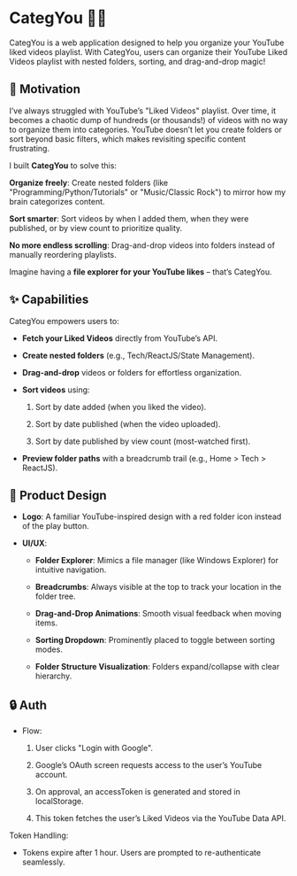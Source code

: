 # CategYou 📂✨

CategYou is a web application designed to help you organize your YouTube liked videos playlist. With CategYou, users can organize their YouTube Liked Videos playlist with nested folders, sorting, and drag-and-drop magic!

## 🚀 Motivation
I’ve always struggled with YouTube’s "Liked Videos" playlist. Over time, it becomes a chaotic dump of hundreds (or thousands!) of videos with no way to organize them into categories. YouTube doesn’t let you create folders or sort beyond basic filters, which makes revisiting specific content frustrating.

I built **CategYou** to solve this:

**Organize freely**: Create nested folders (like "Programming/Python/Tutorials" or "Music/Classic Rock") to mirror how my brain categorizes content.

**Sort smarter**: Sort videos by when I added them, when they were published, or by view count to prioritize quality.

**No more endless scrolling**: Drag-and-drop videos into folders instead of manually reordering playlists.

Imagine having a **file explorer for your YouTube likes** – that’s CategYou.

## ✨ Capabilities
CategYou empowers users to:

- **Fetch your Liked Videos** directly from YouTube’s API.

- **Create nested folders** (e.g., Tech/ReactJS/State Management).

- **Drag-and-drop** videos or folders for effortless organization.

- **Sort videos** using:

  1. Sort by date added (when you liked the video).

  2. Sort by date published (when the video uploaded).

  3. Sort by date published by view count (most-watched first).

- **Preview folder paths** with a breadcrumb trail (e.g., Home > Tech > ReactJS).

## 🎨 Product Design

- **Logo**: A familiar YouTube-inspired design with a red folder icon instead of the play button.

- **UI/UX**:

  - **Folder Explorer**: Mimics a file manager (like Windows Explorer) for intuitive navigation.

  - **Breadcrumbs**: Always visible at the top to track your location in the folder tree.

  - **Drag-and-Drop Animations**: Smooth visual feedback when moving items.

  - **Sorting Dropdown**: Prominently placed to toggle between sorting modes.

  - **Folder Structure Visualization**: Folders expand/collapse with clear hierarchy.

## 🔒 Auth

- Flow:

  1. User clicks "Login with Google".

  2. Google’s OAuth screen requests access to the user’s YouTube account.

  3. On approval, an accessToken is generated and stored in localStorage.

  4. This token fetches the user’s Liked Videos via the YouTube Data API.

Token Handling:

- Tokens expire after 1 hour. Users are prompted to re-authenticate seamlessly.


